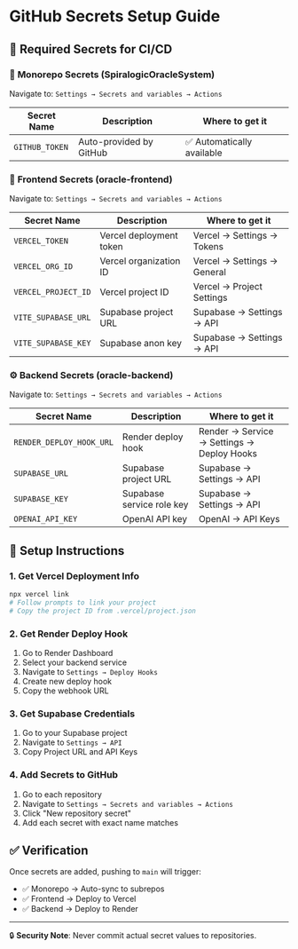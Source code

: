 # GitHub Secrets Setup Guide

## 🔐 Required Secrets for CI/CD

### 📁 **Monorepo Secrets** (SpiralogicOracleSystem)

Navigate to: `Settings → Secrets and variables → Actions`

| Secret Name    | Description             | Where to get it            |
| -------------- | ----------------------- | -------------------------- |
| `GITHUB_TOKEN` | Auto-provided by GitHub | ✅ Automatically available |

### 🎨 **Frontend Secrets** (oracle-frontend)

Navigate to: `Settings → Secrets and variables → Actions`

| Secret Name         | Description             | Where to get it             |
| ------------------- | ----------------------- | --------------------------- |
| `VERCEL_TOKEN`      | Vercel deployment token | Vercel → Settings → Tokens  |
| `VERCEL_ORG_ID`     | Vercel organization ID  | Vercel → Settings → General |
| `VERCEL_PROJECT_ID` | Vercel project ID       | Vercel → Project Settings   |
| `VITE_SUPABASE_URL` | Supabase project URL    | Supabase → Settings → API   |
| `VITE_SUPABASE_KEY` | Supabase anon key       | Supabase → Settings → API   |

### ⚙️ **Backend Secrets** (oracle-backend)

Navigate to: `Settings → Secrets and variables → Actions`

| Secret Name              | Description               | Where to get it                            |
| ------------------------ | ------------------------- | ------------------------------------------ |
| `RENDER_DEPLOY_HOOK_URL` | Render deploy hook        | Render → Service → Settings → Deploy Hooks |
| `SUPABASE_URL`           | Supabase project URL      | Supabase → Settings → API                  |
| `SUPABASE_KEY`           | Supabase service role key | Supabase → Settings → API                  |
| `OPENAI_API_KEY`         | OpenAI API key            | OpenAI → API Keys                          |

## 🚀 Setup Instructions

### 1. **Get Vercel Deployment Info**

```bash
npx vercel link
# Follow prompts to link your project
# Copy the project ID from .vercel/project.json
```

### 2. **Get Render Deploy Hook**

1. Go to Render Dashboard
2. Select your backend service
3. Navigate to `Settings → Deploy Hooks`
4. Create new deploy hook
5. Copy the webhook URL

### 3. **Get Supabase Credentials**

1. Go to your Supabase project
2. Navigate to `Settings → API`
3. Copy Project URL and API Keys

### 4. **Add Secrets to GitHub**

1. Go to each repository
2. Navigate to `Settings → Secrets and variables → Actions`
3. Click "New repository secret"
4. Add each secret with exact name matches

## ✅ Verification

Once secrets are added, pushing to `main` will trigger:

- ✅ Monorepo → Auto-sync to subrepos
- ✅ Frontend → Deploy to Vercel
- ✅ Backend → Deploy to Render

---

🔒 **Security Note**: Never commit actual secret values to repositories.
